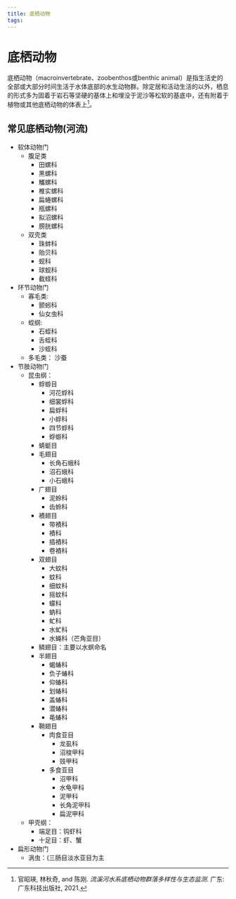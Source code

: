 ```yaml
---
title: 底栖动物
tags:
---
```

# 底栖动物


底栖动物（macroinvertebrate、zoobenthos或benthic animal）是指生活史的全部或大部分时间生活于水体底部的水生动物群。除定居和活动生活的以外，栖息的形式多为固着于岩石等坚硬的基体上和埋没于泥沙等松软的基底中，还有附着于植物或其他底栖动物的体表上[^1]。

## 常见底栖动物(河流)

- 软体动物门
	- 腹足类
		- 田螺科
		- 黑螺科
		- 觿螺科
		- 椎实螺科
		- 扁蜷螺科
		- 瓶螺科
		- 拟沼螺科
		- 膀胱螺科
	- 双壳类
		- 珠蚌科
		- 贻贝科
		- 蚬科
		- 球蚬科
		- 截蛏科
- 环节动物门
	- 寡毛类: 
		- 颤蚓科
		- 仙女虫科
	- 蛭纲: 
		- 石蛭科
		- 舌蛭科
		- 沙蛭科
	- 多毛类： 沙蚕
- 节肢动物门
	- 昆虫纲： 
		- 蜉蝣目
			- 河花蜉科
			- 细裳蜉科
			- 扁蜉科
			- 小蜉科
			- 四节蜉科
			- 蜉蝣科
		- 蜻蜓目
		- 毛翅目
			- 长角石蛾科
			- 沼石蛾科
			- 小石蛾科
		- 广翅目
			- 泥蛉科
			- 齿蛉科
		- 襀翅目
			- 带襀科
			- 襀科
			- 插襀科
			- 卷襀科
		- 双翅目
			- 大蚊科
			- 蚊科
			- 细蚊科
			- 摇蚊科
			- 蠓科
			- 蚋科
			- 虻科
			- 水虻科
			- 水蝇科（芒角亚目）
		- 鳞翅目：主要以水螟命名
		- 半翅目
			- 蝎蝽科
			- 负子蝽科
			- 仰蝽科
			- 划蝽科
			- 盖蝽科
			- 潜蝽科
			- 黾蝽科
		- 鞘翅目
			- 肉食亚目
				- 龙虱科
				- 沼梭甲科
				- 豉甲科
			- 多食亚目
				- 沼甲科
				- 水龟甲科
				- 泥甲科
				- 长角泥甲科
				- 扁泥甲科
	- 甲壳纲：
		- 端足目：钩虾科
		- 十足目：虾、蟹
- 扁形动物门
	- 涡虫：(三肠目淡水亚目为主


[^1]: 官昭瑛, 林秋奇, and 陈刚. *流溪河水系底栖动物群落多样性与生态监测*. 广东: 广东科技出版社, 2021.